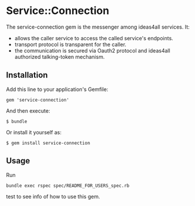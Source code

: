 # Service::Connection

The service-connection gem is the messenger among ideas4all services. It:

  - allows the caller service to access the called service's endpoints.
  - transport protocol is transparent for the caller.
  - the communication is secured via Oauth2 protocol and ideas4all authorized talking-token mechanism.


## Installation

Add this line to your application's Gemfile:

    gem 'service-connection'

And then execute:

    $ bundle

Or install it yourself as:

    $ gem install service-connection


## Usage

Run

    bundle exec rspec spec/README_FOR_USERS_spec.rb

test to see info of how to use this gem.
